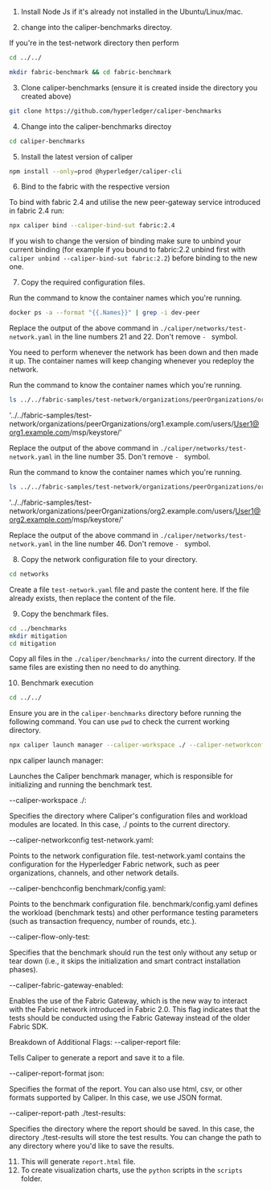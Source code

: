 1. Install Node Js if it's already not installed in the Ubuntu/Linux/mac.

2. change into the caliper-benchmarks directoy.

If you're in the test-network directory then perform

```bash
cd ../../
```


```bash
mkdir fabric-benchmark && cd fabric-benchmark
```

3. Clone caliper-benchmarks (ensure it is created inside the directory you created above)

```bash
git clone https://github.com/hyperledger/caliper-benchmarks
```

4. Change into the caliper-benchmarks directoy

```bash
cd caliper-benchmarks
```

5. Install the latest version of caliper

```bash
npm install --only=prod @hyperledger/caliper-cli
```

6. Bind to the fabric with the respective version

To bind with fabric 2.4 and utilise the new peer-gateway service introduced in fabric 2.4 run:

```bash
npx caliper bind --caliper-bind-sut fabric:2.4
```

If you wish to change the version of binding make sure to unbind your current binding (for example if you bound to fabric:2.2 unbind first with `caliper unbind --caliper-bind-sut fabric:2.2`) before binding to the new one.

7. Copy the required configuration files.

Run the command to know the container names which you're running.

```bash
docker ps -a --format "{{.Names}}" | grep -i dev-peer
```

Replace the output of the above command in `./caliper/networks/test-network.yaml` in the line numbers 21 and 22. Don't remove `- ` symbol.

You need to perform whenever the network has been down and then made it up. The container names will keep changing whenever you redeploy the network. 

Run the command to know the container names which you're running.

```bash
ls ../../fabric-samples/test-network/organizations/peerOrganizations/org1.example.com/users/User1@org1.example.com/msp/keystore/
```

'../../fabric-samples/test-network/organizations/peerOrganizations/org1.example.com/users/User1@org1.example.com/msp/keystore/<OUTPUT>'

Replace the output of the above command in `./caliper/networks/test-network.yaml` in the line number 35. Don't remove `- ` symbol.

Run the command to know the container names which you're running.

```bash
ls ../../fabric-samples/test-network/organizations/peerOrganizations/org2.example.com/users/User1@org2.example.com/msp/keystore/
```

'../../fabric-samples/test-network/organizations/peerOrganizations/org2.example.com/users/User1@org2.example.com/msp/keystore/<OUTPUT>'

Replace the output of the above command in `./caliper/networks/test-network.yaml` in the line number 46. Don't remove `- ` symbol.

8. Copy the network configuration file to your directory.

```bash
cd networks
```

Create a file `test-network.yaml` file and paste the content here. If the file already exists, then replace the content of the file.

9. Copy the benchmark files.

```bash
cd ../benchmarks
mkdir mitigation
cd mitigation
```

Copy all files in the `./caliper/benchmarks/` into the current directory. If the same files are existing then no need to do anything.

10. Benchmark execution

```bash
cd ../../
```

Ensure you are in the `caliper-benchmarks` directory before running the following command. You can use `pwd` to check the current working directory.

```bash
npx caliper launch manager --caliper-workspace ./ --caliper-networkconfig networks/test-network.yaml --caliper-benchconfig benchmarks/mitigation/config.yaml --caliper-flow-only-test --caliper-fabric-gateway-enabled
```


npx caliper launch manager:

Launches the Caliper benchmark manager, which is responsible for initializing and running the benchmark test.

--caliper-workspace ./:

Specifies the directory where Caliper's configuration files and workload modules are located. In this case, ./ points to the current directory.

--caliper-networkconfig test-network.yaml:

Points to the network configuration file. test-network.yaml contains the configuration for the Hyperledger Fabric network, such as peer organizations, channels, and other network details.

--caliper-benchconfig benchmark/config.yaml:

Points to the benchmark configuration file. benchmark/config.yaml defines the workload (benchmark tests) and other performance testing parameters (such as transaction frequency, number of rounds, etc.).

--caliper-flow-only-test:

Specifies that the benchmark should run the test only without any setup or tear down (i.e., it skips the initialization and smart contract installation phases).

--caliper-fabric-gateway-enabled:

Enables the use of the Fabric Gateway, which is the new way to interact with the Fabric network introduced in Fabric 2.0. This flag indicates that the tests should be conducted using the Fabric Gateway instead of the older Fabric SDK.

Breakdown of Additional Flags:
--caliper-report file:

Tells Caliper to generate a report and save it to a file.

--caliper-report-format json:

Specifies the format of the report. You can also use html, csv, or other formats supported by Caliper. In this case, we use JSON format.

--caliper-report-path ./test-results:

Specifies the directory where the report should be saved. In this case, the directory ./test-results will store the test results. You can change the path to any directory where you'd like to save the results.

11. This will generate `report.html` file.
12. To create visualization charts, use the `python` scripts in the `scripts` folder.